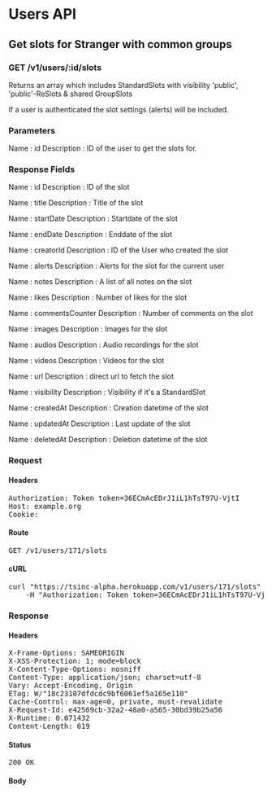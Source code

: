 # Users API

## Get slots for Stranger with common groups

### GET /v1/users/:id/slots

Returns an array which includes StandardSlots with visibility &#39;public&#39;, &#39;public&#39;-ReSlots &amp; shared GroupSlots

If a user is authenticated the slot settings (alerts) will be included.

### Parameters

Name : id
Description : ID of the user to get the slots for.


### Response Fields

Name : id
Description : ID of the slot

Name : title
Description : Title of the slot

Name : startDate
Description : Startdate of the slot

Name : endDate
Description : Enddate of the slot

Name : creatorId
Description : ID of the User who created the slot

Name : alerts
Description : Alerts for the slot for the current user

Name : notes
Description : A list of all notes on the slot

Name : likes
Description : Number of likes for the slot

Name : commentsCounter
Description : Number of comments on the slot

Name : images
Description : Images for the slot

Name : audios
Description : Audio recordings for the slot

Name : videos
Description : Videos for the slot

Name : url
Description : direct url to fetch the slot

Name : visibility
Description : Visibility if it&#39;s a StandardSlot

Name : createdAt
Description : Creation datetime of the slot

Name : updatedAt
Description : Last update of the slot

Name : deletedAt
Description : Deletion datetime of the slot

### Request

#### Headers

<pre>Authorization: Token token=36ECmAcEDrJ1iL1hTsT97U-VjtI
Host: example.org
Cookie: </pre>

#### Route

<pre>GET /v1/users/171/slots</pre>

#### cURL

<pre class="request">curl &quot;https://tsinc-alpha.herokuapp.com/v1/users/171/slots&quot; -X GET \
	-H &quot;Authorization: Token token=36ECmAcEDrJ1iL1hTsT97U-VjtI&quot;</pre>

### Response

#### Headers

<pre>X-Frame-Options: SAMEORIGIN
X-XSS-Protection: 1; mode=block
X-Content-Type-Options: nosniff
Content-Type: application/json; charset=utf-8
Vary: Accept-Encoding, Origin
ETag: W/&quot;18c23107dfdcdc9bf6061ef5a165e110&quot;
Cache-Control: max-age=0, private, must-revalidate
X-Request-Id: e42569cb-32a2-48a0-a565-30bd39b25a56
X-Runtime: 0.071432
Content-Length: 619</pre>

#### Status

<pre>200 OK</pre>

#### Body

```javascript

```

